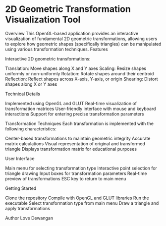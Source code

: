 # 2D Geometric Transformation Visualization Tool
Overview
This OpenGL-based application provides an interactive visualization of fundamental 2D geometric transformations, allowing users to explore how geometric shapes (specifically triangles) can be manipulated using various transformation techniques.
Features

Interactive 2D geometric transformations:

Translation: Move shapes along X and Y axes
Scaling: Resize shapes uniformly or non-uniformly
Rotation: Rotate shapes around their centroid
Reflection: Reflect shapes across X-axis, Y-axis, or origin
Shearing: Distort shapes along X or Y axes



Technical Details

Implemented using OpenGL and GLUT
Real-time visualization of transformation matrices
User-friendly interface with mouse and keyboard interactions
Support for entering precise transformation parameters

Transformation Techniques
Each transformation is implemented with the following characteristics:

Center-based transformations to maintain geometric integrity
Accurate matrix calculations
Visual representation of original and transformed triangle
Displays transformation matrix for educational purposes

User Interface

Main menu for selecting transformation type
Interactive point selection for triangle drawing
Input boxes for transformation parameters
Real-time preview of transformations
ESC key to return to main menu

Getting Started

Clone the repository
Compile with OpenGL and GLUT libraries
Run the executable
Select transformation type from main menu
Draw a triangle and apply transformations

Author
Love Dewangan
